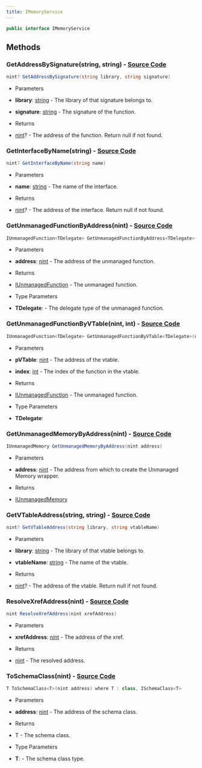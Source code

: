 ```yaml
---
title: IMemoryService
---
```


```csharp
public interface IMemoryService
```

## Methods

### **GetAddressBySignature(string, string)** - [Source Code](https://github.com/swiftly-solution/swiftlys2/blob/main/managed/src/SwiftlyS2.Shared/Modules/Memory/IMemoryService.cs#L44)

```csharp
nint? GetAddressBySignature(string library, string signature)
```

- Parameters

- **library**: [string](https://learn.microsoft.com/dotnet/api/system.string) - The library of that signature belongs to.
- **signature**: [string](https://learn.microsoft.com/dotnet/api/system.string) - The signature of the function.

- Returns

- [nint](https://learn.microsoft.com/dotnet/api/system.intptr)? - The address of the function. Return null if not found.

### **GetInterfaceByName(string)** - [Source Code](https://github.com/swiftly-solution/swiftlys2/blob/main/managed/src/SwiftlyS2.Shared/Modules/Memory/IMemoryService.cs#L36)

```csharp
nint? GetInterfaceByName(string name)
```

- Parameters

- **name**: [string](https://learn.microsoft.com/dotnet/api/system.string) - The name of the interface.

- Returns

- [nint](https://learn.microsoft.com/dotnet/api/system.intptr)? - The address of the interface. Return null if not found.

### **GetUnmanagedFunctionByAddress<TDelegate>(nint)** - [Source Code](https://github.com/swiftly-solution/swiftlys2/blob/main/managed/src/SwiftlyS2.Shared/Modules/Memory/IMemoryService.cs#L14)

```csharp
IUnmanagedFunction<TDelegate> GetUnmanagedFunctionByAddress<TDelegate>(nint address) where TDelegate : Delegate
```

- Parameters

- **address**: [nint](https://learn.microsoft.com/dotnet/api/system.intptr) - The address of the unmanaged function.

- Returns

- [IUnmanagedFunction](/docs/api/shared/memory/iunmanagedfunction-1)<TDelegate> - The unmanaged function.

- Type Parameters

- **TDelegate**:  - The delegate type of the unmanaged function.

### **GetUnmanagedFunctionByVTable<TDelegate>(nint, int)** - [Source Code](https://github.com/swiftly-solution/swiftlys2/blob/main/managed/src/SwiftlyS2.Shared/Modules/Memory/IMemoryService.cs#L23)

```csharp
IUnmanagedFunction<TDelegate> GetUnmanagedFunctionByVTable<TDelegate>(nint pVTable, int index) where TDelegate : Delegate
```

- Parameters

- **pVTable**: [nint](https://learn.microsoft.com/dotnet/api/system.intptr) - The address of the vtable.
- **index**: [int](https://learn.microsoft.com/dotnet/api/system.int32) - The index of the function in the vtable.

- Returns

- [IUnmanagedFunction](/docs/api/shared/memory/iunmanagedfunction-1)<TDelegate> - The unmanaged function.

- Type Parameters

- **TDelegate**: 

### **GetUnmanagedMemoryByAddress(nint)** - [Source Code](https://github.com/swiftly-solution/swiftlys2/blob/main/managed/src/SwiftlyS2.Shared/Modules/Memory/IMemoryService.cs#L29)

```csharp
IUnmanagedMemory GetUnmanagedMemoryByAddress(nint address)
```

- Parameters

- **address**: [nint](https://learn.microsoft.com/dotnet/api/system.intptr) - The address from which to create the Unmanaged Memory wrapper.

- Returns

- [IUnmanagedMemory](/docs/api/shared/memory/iunmanagedmemory)

### **GetVTableAddress(string, string)** - [Source Code](https://github.com/swiftly-solution/swiftlys2/blob/main/managed/src/SwiftlyS2.Shared/Modules/Memory/IMemoryService.cs#L52)

```csharp
nint? GetVTableAddress(string library, string vtableName)
```

- Parameters

- **library**: [string](https://learn.microsoft.com/dotnet/api/system.string) - The library of that vtable belongs to.
- **vtableName**: [string](https://learn.microsoft.com/dotnet/api/system.string) - The name of the vtable.

- Returns

- [nint](https://learn.microsoft.com/dotnet/api/system.intptr)? - The address of the vtable. Return null if not found.

### **ResolveXrefAddress(nint)** - [Source Code](https://github.com/swiftly-solution/swiftlys2/blob/main/managed/src/SwiftlyS2.Shared/Modules/Memory/IMemoryService.cs#L59)

```csharp
nint ResolveXrefAddress(nint xrefAddress)
```

- Parameters

- **xrefAddress**: [nint](https://learn.microsoft.com/dotnet/api/system.intptr) - The address of the xref.

- Returns

- [nint](https://learn.microsoft.com/dotnet/api/system.intptr) - The resolved address.

### **ToSchemaClass<T>(nint)** - [Source Code](https://github.com/swiftly-solution/swiftlys2/blob/main/managed/src/SwiftlyS2.Shared/Modules/Memory/IMemoryService.cs#L68)

```csharp
T ToSchemaClass<T>(nint address) where T : class, ISchemaClass<T>
```

- Parameters

- **address**: [nint](https://learn.microsoft.com/dotnet/api/system.intptr) - The address of the schema class.

- Returns

- T - The schema class.

- Type Parameters

- **T**:  - The schema class type.

